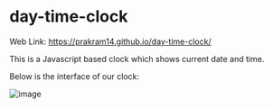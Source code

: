 # day-time-clock
Web Link: https://prakram14.github.io/day-time-clock/

This is a Javascript based clock which shows current date and time.

Below is the interface of our clock:

![image](https://github.com/Prakram14/day-time-clock/assets/105963616/87ecc2a3-cfaf-4cce-b321-16903a399611)

